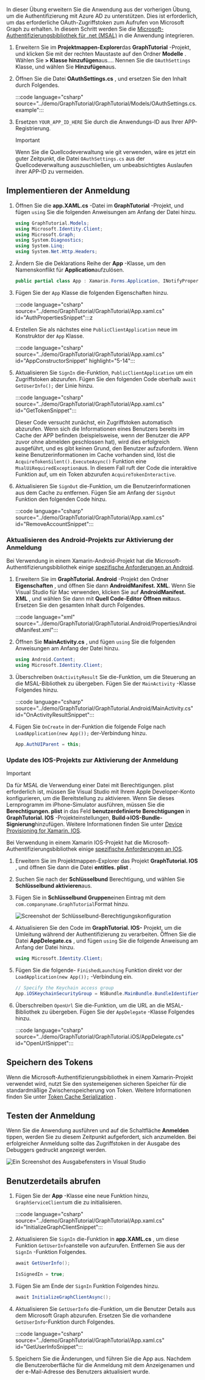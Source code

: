 <!-- markdownlint-disable MD002 MD041 -->

In dieser Übung erweitern Sie die Anwendung aus der vorherigen Übung, um die Authentifizierung mit Azure AD zu unterstützen. Dies ist erforderlich, um das erforderliche OAuth-Zugriffstoken zum Aufrufen von Microsoft Graph zu erhalten. In diesem Schritt werden Sie die [Microsoft-Authentifizierungsbibliothek für .net (MSAL)](https://github.com/AzureAD/microsoft-authentication-library-for-dotnet) in die Anwendung integrieren.

1. Erweitern Sie im **Projektmappen-Explorer**das **GraphTutorial** -Projekt, und klicken Sie mit der rechten Maustaste auf den Ordner **Modelle** . Wählen Sie **> Klasse hinzufügen**aus.... Nennen Sie die `OAuthSettings` Klasse, und wählen Sie **Hinzufügen**aus.

1. Öffnen Sie die Datei **OAuthSettings.cs** , und ersetzen Sie den Inhalt durch Folgendes.

    :::code language="csharp" source="../demo/GraphTutorial/GraphTutorial/Models/OAuthSettings.cs.example":::

1. Ersetzen `YOUR_APP_ID_HERE` Sie durch die Anwendungs-ID aus Ihrer APP-Registrierung.

    > [!IMPORTANT]
    > Wenn Sie die Quellcodeverwaltung wie git verwenden, wäre es jetzt ein guter Zeitpunkt, die Datei `OAuthSettings.cs` aus der Quellcodeverwaltung auszuschließen, um unbeabsichtigtes Auslaufen ihrer APP-ID zu vermeiden.

## <a name="implement-sign-in"></a>Implementieren der Anmeldung

1. Öffnen Sie die **app.XAML.cs** -Datei im **GraphTutorial** -Projekt, und fügen `using` Sie die folgenden Anweisungen am Anfang der Datei hinzu.

    ```csharp
    using GraphTutorial.Models;
    using Microsoft.Identity.Client;
    using Microsoft.Graph;
    using System.Diagnostics;
    using System.Linq;
    using System.Net.Http.Headers;
    ```

1. Ändern Sie die Deklarations Reihe der **App** -Klasse, um den Namenskonflikt für **Application**aufzulösen.

    ```csharp
    public partial class App : Xamarin.Forms.Application, INotifyPropertyChanged
    ```

1. Fügen Sie der `App` Klasse die folgenden Eigenschaften hinzu.

    :::code language="csharp" source="../demo/GraphTutorial/GraphTutorial/App.xaml.cs" id="AuthPropertiesSnippet":::z

1. Erstellen Sie als nächstes eine `PublicClientApplication` neue im Konstruktor der `App` Klasse.

    :::code language="csharp" source="../demo/GraphTutorial/GraphTutorial/App.xaml.cs" id="AppConstructorSnippet" highlight="5-14":::

1. Aktualisieren Sie `SignIn` die-Funktion, `PublicClientApplication` um ein Zugriffstoken abzurufen. Fügen Sie den folgenden Code oberhalb `await GetUserInfo();` der Linie hinzu.

    :::code language="csharp" source="../demo/GraphTutorial/GraphTutorial/App.xaml.cs" id="GetTokenSnippet":::

    Dieser Code versucht zunächst, ein Zugriffstoken automatisch abzurufen. Wenn sich die Informationen eines Benutzers bereits im Cache der APP befinden (beispielsweise, wenn der Benutzer die APP zuvor ohne abmelden geschlossen hat), wird dies erfolgreich ausgeführt, und es gibt keinen Grund, den Benutzer aufzufordern. Wenn keine Benutzerinformationen im Cache vorhanden sind, löst die `AcquireTokenSilent().ExecuteAsync()` Funktion eine `MsalUiRequiredException`aus. In diesem Fall ruft der Code die interaktive Funktion auf, um ein Token abzurufen `AcquireTokenInteractive`.

1. Aktualisieren Sie `SignOut` die-Funktion, um die Benutzerinformationen aus dem Cache zu entfernen. Fügen Sie am Anfang der `SignOut` Funktion den folgenden Code hinzu.

    :::code language="csharp" source="../demo/GraphTutorial/GraphTutorial/App.xaml.cs" id="RemoveAccountSnippet":::

### <a name="update-android-project-to-enable-sign-in"></a>Aktualisieren des Android-Projekts zur Aktivierung der Anmeldung

Bei Verwendung in einem Xamarin-Android-Projekt hat die Microsoft-Authentifizierungsbibliothek einige [spezifische Anforderungen an Android](https://github.com/AzureAD/microsoft-authentication-library-for-dotnet/wiki/Xamarin-Android-specifics).

1. Erweitern Sie im **GraphTutorial. Android** -Projekt den Ordner **Eigenschaften** , und öffnen Sie dann **AndroidManifest. XML**. Wenn Sie Visual Studio für Mac verwenden, klicken Sie auf **AndroidManifest. XML** , und wählen Sie dann mit **Quell Code-Editor** **Öffnen mit**aus. Ersetzen Sie den gesamten Inhalt durch Folgendes.

    :::code language="xml" source="../demo/GraphTutorial/GraphTutorial.Android/Properties/AndroidManifest.xml":::

1. Öffnen Sie **MainActivity.cs** , und fügen `using` Sie die folgenden Anweisungen am Anfang der Datei hinzu.

    ```csharp
    using Android.Content;
    using Microsoft.Identity.Client;
    ```

1. Überschreiben `OnActivityResult` Sie die-Funktion, um die Steuerung an die MSAL-Bibliothek zu übergeben. Fügen Sie der `MainActivity` -Klasse Folgendes hinzu.

    :::code language="csharp" source="../demo/GraphTutorial/GraphTutorial.Android/MainActivity.cs" id="OnActivityResultSnippet":::

1. Fügen Sie `OnCreate` in der-Funktion die folgende Folge nach `LoadApplication(new App());` der-Verbindung hinzu.

    ```csharp
    App.AuthUIParent = this;
    ```

### <a name="update-ios-project-to-enable-sign-in"></a>Update des IOS-Projekts zur Aktivierung der Anmeldung

> [!IMPORTANT]
> Da für MSAL die Verwendung einer Datei mit Berechtigungen. plist erforderlich ist, müssen Sie Visual Studio mit Ihrem Apple Developer-Konto konfigurieren, um die Bereitstellung zu aktivieren. Wenn Sie dieses Lernprogramm im iPhone-Simulator ausführen, müssen Sie die **Berechtigungen. plist** in das Feld **benutzerdefinierte Berechtigungen** in **GraphTutorial. IOS** -Projekteinstellungen, **Build->IOS-Bundle-Signierung**hinzufügen. Weitere Informationen finden Sie unter [Device Provisioning for Xamarin. IOS](/xamarin/ios/get-started/installation/device-provisioning).

Bei Verwendung in einem Xamarin IOS-Projekt hat die Microsoft-Authentifizierungsbibliothek einige [spezifische Anforderungen an IOS](https://github.com/AzureAD/microsoft-authentication-library-for-dotnet/wiki/Xamarin-iOS-specifics).

1. Erweitern Sie im Projektmappen-Explorer das Projekt **GraphTutorial. IOS** , und öffnen Sie dann die Datei **entitles. plist** .

1. Suchen Sie nach der **Schlüsselbund** Berechtigung, und wählen Sie **Schlüsselbund aktivieren**aus.

1. Fügen Sie in **Schlüsselbund Gruppen**einen Eintrag mit dem `com.companyname.GraphTutorial`Format hinzu.

    ![Screenshot der Schlüsselbund-Berechtigungskonfiguration](./images/enable-keychain-access.png)

1. Aktualisieren Sie den Code im **GraphTutorial. IOS-** Projekt, um die Umleitung während der Authentifizierung zu verarbeiten. Öffnen Sie die Datei **AppDelegate.cs** , und fügen `using` Sie die folgende Anweisung am Anfang der Datei hinzu.

    ```csharp
    using Microsoft.Identity.Client;
    ```

1. Fügen Sie die folgende- `FinishedLaunching` Funktion direkt vor der `LoadApplication(new App());` -Verbindung ein.

    ```csharp
    // Specify the Keychain access group
    App.iOSKeychainSecurityGroup = NSBundle.MainBundle.BundleIdentifier;
    ```

1. Überschreiben `OpenUrl` Sie die-Funktion, um die URL an die MSAL-Bibliothek zu übergeben. Fügen Sie der `AppDelegate` -Klasse Folgendes hinzu.

    :::code language="csharp" source="../demo/GraphTutorial/GraphTutorial.iOS/AppDelegate.cs" id="OpenUrlSnippet":::

## <a name="storing-the-tokens"></a>Speichern des Tokens

Wenn die Microsoft-Authentifizierungsbibliothek in einem Xamarin-Projekt verwendet wird, nutzt Sie den systemeigenen sicheren Speicher für die standardmäßige Zwischenspeicherung von Token. Weitere Informationen finden Sie unter [Token Cache Serialization](https://github.com/AzureAD/microsoft-authentication-library-for-dotnet/wiki/token-cache-serialization) .

## <a name="test-sign-in"></a>Testen der Anmeldung

Wenn Sie die Anwendung ausführen und auf die Schaltfläche **Anmelden** tippen, werden Sie zu diesem Zeitpunkt aufgefordert, sich anzumelden. Bei erfolgreicher Anmeldung sollte das Zugriffstoken in der Ausgabe des Debuggers gedruckt angezeigt werden.

![Ein Screenshot des Ausgabefensters in Visual Studio](./images/debugger-access-token.png)

## <a name="get-user-details"></a>Benutzerdetails abrufen

1. Fügen Sie der **App** -Klasse eine neue Funktion hinzu, `GraphServiceClient`um die zu initialisieren.

    :::code language="csharp" source="../demo/GraphTutorial/GraphTutorial/App.xaml.cs" id="InitializeGraphClientSnippet":::

1. Aktualisieren Sie `SignIn` die-Funktion in **app.XAML.cs** , um diese Funktion `GetUserInfo`anstelle von aufzurufen. Entfernen Sie aus der `SignIn` -Funktion Folgendes.

    ```csharp
    await GetUserInfo();

    IsSignedIn = true;
    ```

1. Fügen Sie am Ende der `SignIn` Funktion Folgendes hinzu.

    ```csharp
    await InitializeGraphClientAsync();
    ```

1. Aktualisieren Sie `GetUserInfo` die-Funktion, um die Benutzer Details aus dem Microsoft Graph abzurufen. Ersetzen Sie die vorhandene `GetUserInfo`-Funktion durch Folgendes.

    :::code language="csharp" source="../demo/GraphTutorial/GraphTutorial/App.xaml.cs" id="GetUserInfoSnippet":::

1. Speichern Sie die Änderungen, und führen Sie die App aus. Nachdem die Benutzeroberfläche für die Anmeldung mit dem Anzeigenamen und der e-Mail-Adresse des Benutzers aktualisiert wurde.
